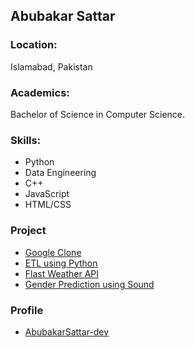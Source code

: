 ## Abubakar Sattar

### Location:
Islamabad, Pakistan

### Academics:
Bachelor of Science in Computer Science.

### Skills:
- Python
- Data Engineering
- C++
- JavaScript
- HTML/CSS

### Project
- [Google Clone](github.com/AbubakarSattar-dev/GoogleClone)
- [ETL using Python](github.com/AbubakarSattar-dev/Python-Project-for-Data-Engineering---Extract-Transform-Load)
- [Flast Weather API](github.com/AbubakarSattar-dev/Flask_Weather_API)
- [Gender Prediction using Sound](github.com/AbubakarSattar-dev/Gender-Prediction-using-Sound)

### Profile
- [AbubakarSattar-dev](https://github.com/AbubakarSattar-dev)
